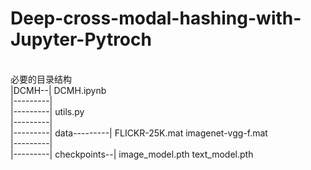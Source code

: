 # Deep-cross-modal-hashing-with-Jupyter-Pytroch
<br />必要的目录结构
<br />|DCMH--| DCMH.ipynb
<br />|---------|
<br />|---------| utils.py
<br />|---------|
<br />|---------| data---------| FLICKR-25K.mat imagenet-vgg-f.mat
<br />|---------|
<br />|---------| checkpoints--| image_model.pth text_model.pth
